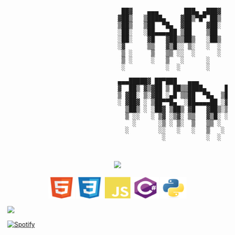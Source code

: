 <pre>
                               ██▓    ▄▄▄       ███▄ ▄███▓                                
                              ▓██▒   ▒████▄    ▓██▒▀█▀ ██▒                                
                              ▒██▒   ▒██  ▀█▄  ▓██    ▓██░                                
                              ░██░   ░██▄▄▄▄██ ▒██    ▒██                                 
                              ░██░    ▓█   ▓██▒▒██▒   ░██▒                                
                              ░▓      ▒▒   ▓▒█░░ ▒░   ░  ░                                
                               ▒ ░     ▒   ▒▒ ░░  ░      ░                                
                               ▒ ░     ░   ▒   ░      ░                                   
                               ░           ░  ░       ░                                   
                                                                                          
                              ▄▄▄█████▓ ██▀███   ▄▄▄        ▄████ ▓█████ ▓█████▄ ▓██   ██▓
                              ▓  ██▒ ▓▒▓██ ▒ ██▒▒████▄     ██▒ ▀█▒▓█   ▀ ▒██▀ ██▌ ▒██  ██▒
                              ▒ ▓██░ ▒░▓██ ░▄█ ▒▒██  ▀█▄  ▒██░▄▄▄░▒███   ░██   █▌  ▒██ ██░
                              ░ ▓██▓ ░ ▒██▀▀█▄  ░██▄▄▄▄██ ░▓█  ██▓▒▓█  ▄ ░▓█▄   ▌  ░ ▐██▓░
                                ▒██▒ ░ ░██▓ ▒██▒ ▓█   ▓██▒░▒▓███▀▒░▒████▒░▒████▓   ░ ██▒▓░
                                ▒ ░░   ░ ▒▓ ░▒▓░ ▒▒   ▓▒█░ ░▒   ▒ ░░ ▒░ ░ ▒▒▓  ▒    ██▒▒▒ 
                                  ░      ░▒ ░ ▒░  ▒   ▒▒ ░  ░   ░  ░ ░  ░ ░ ▒  ▒  ▓██ ░▒░ 
                                ░        ░░   ░   ░   ▒   ░ ░   ░    ░    ░ ░  ░  ▒ ▒ ░░  
                                          ░           ░  ░      ░    ░  ░   ░     ░ ░     
                                                                          ░       ░ ░     
</pre> 
<br>
<div align="center">
<img src="https://media1.tenor.com/m/6TbKj8zPHRgAAAAC/the-last-of-us2-ellie.gif" width="800px" >
</div>
<br>
<div style="display: inline_block" align="center">
    <img align="center" alt="HTML" height="50" width="60" src="https://raw.githubusercontent.com/devicons/devicon/master/icons/html5/html5-original.svg">
    <img align="center" alt="CSS" height="50" width="60" src="https://raw.githubusercontent.com/devicons/devicon/master/icons/css3/css3-original.svg">
    <img align="center" alt="Js" height="50" width="60" src="https://raw.githubusercontent.com/devicons/devicon/master/icons/javascript/javascript-plain.svg">
    <img align="center" alt="Csharp" height="50" width="60" src="https://raw.githubusercontent.com/devicons/devicon/master/icons/csharp/csharp-original.svg">
    <img align="center" alt="Python" height="50" width="60" src="https://raw.githubusercontent.com/devicons/devicon/master/icons/python/python-original.svg">
</div> <br>
<img src="https://github.com/IsItReallyYou/IsItReallyYou/assets/157841856/5843d200-66e8-40b5-a961-10e7fb0357f0" width="200">

[![Spotify](https://novatorem-isitreallyyous-projects.vercel.app/api/spotify)](https://open.spotify.com/user/Turquia) 





